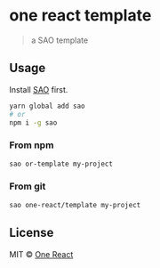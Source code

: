 # one react template

> a SAO template

## Usage

Install [SAO](https://github.com/egoist/sao) first.

```bash
yarn global add sao
# or
npm i -g sao
```

### From npm

```bash
sao or-template my-project
```

### From git

```bash
sao one-react/template my-project
```

## License

MIT &copy; [One React](github.com/one-react)
